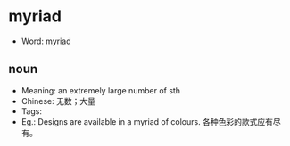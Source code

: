 # myriad

- Word: myriad

## noun

- Meaning: an extremely large number of sth
- Chinese: 无数；大量
- Tags: 
- Eg.: Designs are available in a myriad of colours. 各种色彩的款式应有尽有。

